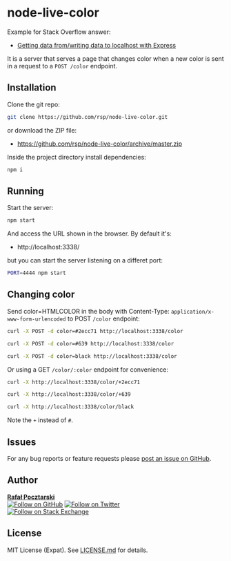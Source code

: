 node-live-color
=
Example for Stack Overflow answer:

* [Getting data from/writing data to localhost with Express](https://stackoverflow.com/questions/43499382/getting-data-from-writing-data-to-localhost-with-express/43500104#43500104)

It is a server that serves a page that changes color when
a new color is sent in a request to a `POST /color` endpoint.

Installation
-
Clone the git repo:
```sh
git clone https://github.com/rsp/node-live-color.git
```
or download the ZIP file:

* https://github.com/rsp/node-live-color/archive/master.zip

Inside the project directory install dependencies:
```sh
npm i
```

Running
-
Start the server:
```sh
npm start
```
And access the URL shown in the browser. By default it's:

* http://localhost:3338/

but you can start the server listening on a differet port:
```sh
PORT=4444 npm start
```

Changing color
-
Send color=HTMLCOLOR in the body
with Content-Type: `application/x-www-form-urlencoded`
to POST `/color` endpoint:

```sh
curl -X POST -d color=#2ecc71 http://localhost:3338/color

curl -X POST -d color=#639 http://localhost:3338/color

curl -X POST -d color=black http://localhost:3338/color
```

Or using a GET `/color/:color` endpoint for convenience:

```sh
curl -X http://localhost:3338/color/+2ecc71

curl -X http://localhost:3338/color/+639

curl -X http://localhost:3338/color/black
```
Note the `+` instead of `#`.

Issues
-
For any bug reports or feature requests please
[post an issue on GitHub][issues-url].

Author
-
[**Rafał Pocztarski**](https://pocztarski.com/)
<br/>
[![Follow on GitHub][github-follow-img]][github-follow-url]
[![Follow on Twitter][twitter-follow-img]][twitter-follow-url]
<br/>
[![Follow on Stack Exchange][stackexchange-img]][stackoverflow-url]

License
-
MIT License (Expat). See [LICENSE.md](LICENSE.md) for details.

[github-url]: https://github.com/rsp/node-live-color
[readme-url]: https://github.com/rsp/node-live-color#readme
[issues-url]: https://github.com/rsp/node-live-color/issues
[license-url]: https://github.com/rsp/node-live-color/blob/master/LICENSE.md
[license-img]: https://img.shields.io/github/license/rsp/node-live-color.svg
[travis-url]: https://travis-ci.org/rsp/node-live-color
[travis-img]: https://travis-ci.org/rsp/node-live-color.svg?branch=master
[snyk-url]: https://snyk.io/test/github/rsp/node-live-color
[snyk-img]: https://snyk.io/test/github/rsp/node-live-color/badge.svg
[david-url]: https://david-dm.org/rsp/node-live-color
[david-img]: https://david-dm.org/rsp/node-live-color/status.svg
[github-follow-url]: https://github.com/rsp
[github-follow-img]: https://img.shields.io/github/followers/rsp.svg?style=social&label=Follow
[twitter-follow-url]: https://twitter.com/intent/follow?screen_name=pocztarski
[twitter-follow-img]: https://img.shields.io/twitter/follow/pocztarski.svg?style=social&label=Follow
[stackoverflow-url]: https://stackoverflow.com/users/613198/rsp
[stackexchange-url]: https://stackexchange.com/users/303952/rsp
[stackexchange-img]: https://stackexchange.com/users/flair/303952.png
